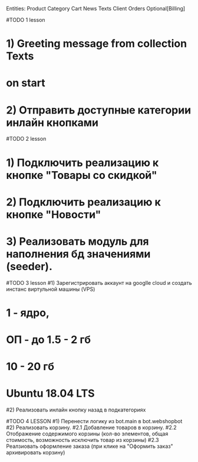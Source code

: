 Entities:
    Product
    Category
    Cart
    News
    Texts
    Client
    Orders
    Optional[Billing]
    
#TODO 1 lesson
# 1) Greeting message from collection Texts
# on start
# 2) Отправить доступные категории инлайн кнопками

#TODO 2 lesson
# 1) Подключить реализацию к кнопке "Товары со скидкой"
# 2) Подключить реализацию к кнопке "Новости"
# 3) Реализовать модуль для наполнения бд значениями (seeder).

#TODO 3 lesson
#1) Зарегистрировать аккаунт на googlle cloud и создать инстанс виртульной машины (VPS)
# 1 - ядро,
# ОП - до 1.5 - 2 гб
# 10 - 20 гб
# Ubuntu 18.04 LTS
#2) Реализовать инлайн кнопку назад в подкатегориях

#TODO 4 LESSON
#1) Перенести логику из bot.main в bot.webshopbot
#2) Реализовать корзину.
#2.1 Добавление товаров в корзину.
#2.2 Отображение содержимого корзины (кол-во элементов, общая стоимость, возможность исключить товар из корзины)
#2.3 Реалзиовать оформление заказа (при клике на "Оформить заказ" архивировать корзину)
